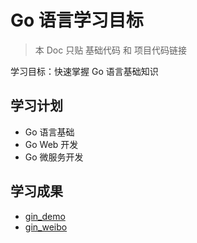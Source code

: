 # Go 语言学习目标

> 本 Doc 只贴 基础代码 和 项目代码链接


学习目标：快速掌握 Go 语言基础知识

## 学习计划

- Go 语言基础
- Go Web 开发
- Go 微服务开发


## 学习成果

- [gin_demo](https://github.com/Jsmond2016/gin_demo)
- [gin_weibo](https://github.com/Jsmond2016/gin_weibo)